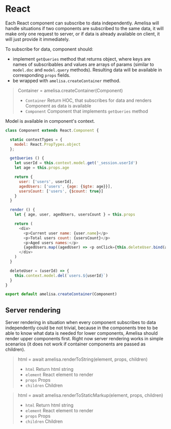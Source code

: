 # React

Each React component can subscribe to data independently. Amelisa will handle situations if two components are subscribed to the same data, it will make only one request to server, or if data is already available on client, it will just provide it immediately.

To subscribe for data, component should:
- implement `getQueries` method that returns object, where keys are names of subscribables and values are arrays of params (similar to `model.doc` and `model.query` methods). Resulting data will be available in corresponding `props` fields.
- be wrapped with `amelisa.createContainer` method.

> Container = amelisa.createContainer(Component)
> * `Container` Return HOC, that subscribes for data and renders Component as data is available
> * `Component` Component that implements `getQueries` method

Model is available in component's context.

```js
class Component extends React.Component {

  static contextTypes = {
    model: React.PropTypes.object
  };

  getQueries () {
    let userId = this.context.model.get('_session.userId')
    let age = this.props.age

    return {
      user: ['users', userId],
      agedUsers: ['users', {age: {$gte: age}}],
      usersCount: ['users', {$count: true}]
    }
  }

  render () {
    let { age, user, agedUsers, usersCount } = this.props

    return (
      <div>
        <p>Current user name: {user.name}</p>
        <p>Total users count: {usersCount}</p>
        <p>Aged users names:</p>
        {agedUsers.map((agedUser) => <p onClick={this.deleteUser.bind(agedUser._id)}>{agedUser.name}</p>)}
      </div>
    )
  }

  deleteUser = (userId) => {
    this.context.model.del(`users.${userId}`)
  }
}

export default amelisa.createContainer(Component)
```

## Server rendering

Server rendering in situation when every component subscribes to data independently could be not trivial, because in the components tree to be able to know what data is needed for lower components, Amelisa should render upper components first. Right now server rendering works in simple scenarios (it does not work if container components are passed as children).

> html = await amelisa.renderToString(element, props, children)
> * `html` Return html string
> * `element` React element to render
> * `props` Props
> * `children` Children

> html = await amelisa.renderToStaticMarkup(element, props, children)
> * `html` Return html string
> * `element` React element to render
> * `props` Props
> * `children` Children
